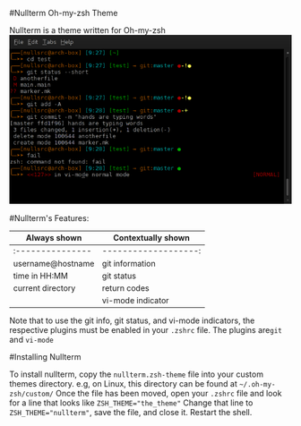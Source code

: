 #Nullterm Oh-my-zsh Theme

Nullterm is a theme written for Oh-my-zsh
![Nullterm](/screenshots/nullterm.png?raw=true)


#Nullterm's Features:

| Always shown | Contextually shown |
---------------|--------------------- |
|:---------------|-------------------:|
| username@hostname | git information |
| time in HH:MM | git status |
| current directory | return codes |
| 		| vi-mode indicator |

Note that to use the git info, git status, and vi-mode indicators, the respective plugins must be enabled in your `.zshrc` file. The plugins are`git` and `vi-mode`


#Installing Nullterm

To install nullterm, copy the `nullterm.zsh-theme` file into your custom themes directory.
e.g, on Linux, this directory can be found at `~/.oh-my-zsh/custom/`
Once the file has been moved, open your `.zshrc` file and look for a line that looks like `ZSH_THEME="the_theme"`
Change that line to `ZSH_THEME="nullterm"`, save the file, and close it.
Restart the shell.
